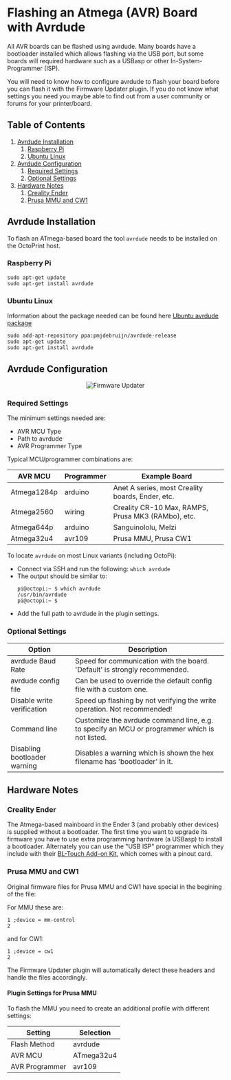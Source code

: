 # Flashing an Atmega (AVR) Board with Avrdude

All AVR boards can be flashed using avrdude.  Many boards have a bootloader installed which allows flashing via the USB port, but some boards will required hardware such as a USBasp or other In-System-Programmer (ISP).  

You will need to know how to configure avrdude to flash your board before you can flash it with the Firmware Updater plugin.  If you do not know what settings you need you maybe able to find out from a user community or forums for your printer/board.

## Table of Contents
1. [Avrdude Installation](#avrdude-installation)
   1. [Raspberry Pi](#raspberry-pi)
   1. [Ubuntu Linux](#ubuntu-linux)
1. [Avrdude Configuration](#avrdude-configuration)
   1. [Required Settings](#required-settings)
   1. [Optional Settings](#optional-settings)
1. [Hardware Notes](#hardware-notes)
   1. [Creality Ender](#creality-ender)
   1. [Prusa MMU and CW1](#prusa-mmu-and-cw1)

## Avrdude Installation
To flash an ATmega-based board the tool `avrdude` needs to be installed on the OctoPrint host.

### Raspberry Pi

```
sudo apt-get update
sudo apt-get install avrdude
```

### Ubuntu Linux
Information about the package needed can be found here [Ubuntu avrdude package](https://launchpad.net/ubuntu/+source/avrdude)

```
sudo add-apt-repository ppa:pmjdebruijn/avrdude-release
sudo apt-get update
sudo apt-get install avrdude
```

## Avrdude Configuration
<p align="center">
  <img alt="Firmware Updater" src="../extras/img/avrdude.png">
</p>

### Required Settings
The minimum settings needed are:
* AVR MCU Type
* Path to avrdude
* AVR Programmer Type

Typical MCU/programmer combinations are:

| AVR MCU | Programmer | Example Board |
| --- | --- | --- |
| Atmega1284p | arduino | Anet A series, most Creality boards, Ender, etc. |
| Atmega2560 | wiring | Creality CR-10 Max, RAMPS, Prusa MK3 (RAMbo), etc. |
| Atmega644p | arduino | Sanguinololu, Melzi |
| Atmega32u4 | avr109 | Prusa MMU, Prusa CW1 |

To locate `avrdude` on most Linux variants (including OctoPi):
* Connect via SSH and run the following: `which avrdude`
* The output should be similar to:
   ```
   pi@octopi:~ $ which avrdude
   /usr/bin/avrdude
   pi@octopi:~ $
   ```
* Add the full path to avrdude in the plugin settings.

### Optional Settings
| Option | Description |
| --- | --- |
| avrdude Baud Rate| Speed for communication with the board.  'Default' is strongly recommended. |
| avrdude config file | Can be used to override the default config file with a custom one. |
| Disable write verification | Speed up flashing by not verifying the write operation.  Not recommended! |
| Command line | Customize the avrdude command line, e.g. to specify an MCU or programmer which is not listed. |
| Disabling bootloader warning | Disables a warning which is shown the hex filename has 'bootloader' in it. |

## Hardware Notes
### Creality Ender
The Atmega-based mainboard in the Ender 3 (and probably other devices) is supplied without a bootloader.  The first time you want to upgrade its firmware you have to use extra programming hardware (a USBasp) to install a bootloader.  Alternately you can use the "USB ISP" programmer which they include with their [BL-Touch Add-on Kit](https://www.creality3dofficial.com/products/creality-bl-touch?_pos=8&_sid=07be62867&_ss=rell), which comes with a pinout card.

### Prusa MMU and CW1
Original firmware files for Prusa MMU and CW1 have special in the begining of the file:

For MMU these are:

```
1 ;device = mm-control   
2 
```

and for CW1:

```
1 ;device = cw1   
2 
```

The Firmware Updater plugin will automatically detect these headers and handle the files accordingly.

#### Plugin Settings for Prusa MMU

To flash the MMU you need to create an additional profile with different settings:

| Setting | Selection |
| --- | --- |
| Flash Method | avrdude |
| AVR MCU | ATmega32u4 |
| AVR Programmer | avr109 |
